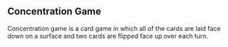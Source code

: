## Concentration Game

Concentration game is a card game in which all of the cards are laid face down on a surface and two cards are flipped face up over each turn.

